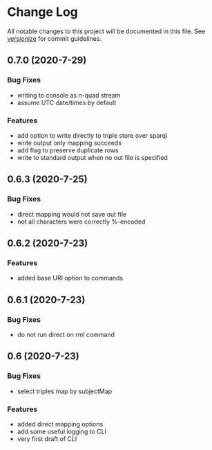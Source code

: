 # Change Log

All notable changes to this project will be documented in this file. See [versionize](https://github.com/saintedlama/versionize) for commit guidelines.

<a name="0.7.0"></a>
## 0.7.0 (2020-7-29)

### Bug Fixes

* writing to console as n-quad stream
* assume UTC date/times by default

### Features

* add option to write directly to triple store over sparql
* write output only mapping succeeds
* add flag to preserve duplicate rows
* write to standard output when no out file is specified

## 0.6.3 (2020-7-25)

### Bug Fixes

* direct mapping would not save out file
* not all characters were correctly %-encoded

## 0.6.2 (2020-7-23)

### Features

* added base URI option to commands

## 0.6.1 (2020-7-23)

### Bug Fixes

* do not run direct on rml command

## 0.6 (2020-7-23)

### Bug Fixes

* select triples map by subjectMap

### Features

* added direct mapping options
* add some useful logging to CLI
* very first draft of CLI


